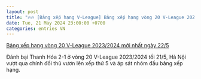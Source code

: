 ```yaml
---
layout: post
title: "🔥🔥 [Bảng xếp hạng V-League] Bảng xếp hạng vòng 20 V-League 2023/2024 mới nhất ngày 22/5"
date: Tue, 21 May 2024 23:00:00 +0700
categories: entries VN
---
```

[Bảng xếp hạng vòng 20 V-League 2023/2024 mới nhất ngày 22/5](https://congthuong.vn/bang-xep-hang-vong-20-v-league-20232024-ngay-225-ha-noi-ap-sat-top-dau-tphcm-thang-duong-kim-vo-dich-321526.html)

Đánh bại Thanh Hóa 2-1 ở vòng 20 V-League 2023/2024 tối 21/5, Hà Nội vượt qua chính đối thủ vươn lên xếp thứ 5 và áp sát nhóm đầu bảng xếp hạng.

